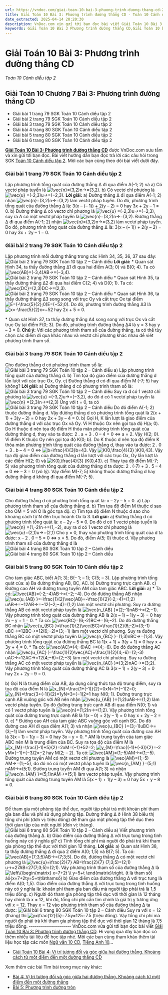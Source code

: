 ```yaml
---
url: https://vndoc.com/giai-toan-10-bai-3-phuong-trinh-duong-thang-cd-281931
title: Giải Toán 10 Bài 3: Phương trình đường thẳng CD - Toán 10 Cánh diều tập 2 - VnDoc.com
date_extracted: 2025-04-14 20:20:30
description: VnDoc.com xin gửi tới bạn đọc bài viết Giải Toán 10 Bài 3: Phương trình đường thẳng CD hướng dẫn chi tiết giải bài tập Toán 10 tập 2 sách Cánh Diều. Mời các bạn cùng tham khảo.
keywords: Giải Toán 10 Bài 3 Phương trình đường thẳng CD,Giải Toán 10 bài 3 chương 7 tập 2,Bài tập phương trình đường thẳng lớp 10,giải toán 10,toán 10 bài 3 phương trình đường thẳng,toán 10,toán lớp 10,toán 10 Cd,giải sgk toán 10,giải toán 10 học kì 2 sách cánh diều,toán 10 cánh diều,giải toán 10 cánh diều,toán 10 cánh diều tập 2,giải toán 10 cánh diều tập 2,giải bài 3 toán 10 cánh diều
---
```


# Giải Toán 10 Bài 3: Phương trình đường thẳng CD
 _Toán 10 Cánh diều tập 2_
## Giải Toán 10 Chương 7 Bài 3: Phương trình đường thẳng CD
  * Giải bài 1 trang 79 SGK Toán 10 Cánh diều tập 2
  * Giải bài 2 trang 79 SGK Toán 10 Cánh diều tập 2
  * Giải bài 3 trang 79 SGK Toán 10 Cánh diều tập 2
  * Giải bài 4 trang 80 SGK Toán 10 Cánh diều tập 2
  * Giải bài 5 trang 80 SGK Toán 10 Cánh diều tập 2
  * Giải bài 6 trang 80 SGK Toán 10 Cánh diều tập 2

**[Giải Toán 10 Bài 3: Phương trình đường thẳng CD](<https://vndoc.com/giai-toan-10-bai-3-phuong-trinh-duong-thang-cd-281931>)** được VnDoc.com sưu tầm và xin gửi tới bạn đọc. Bài viết hướng dẫn bạn đọc trả lời các câu hỏi trong SGK [Toán 10 Cánh diều tập 2](<https://vndoc.com/toan-10-canh-dieu-tap1>). Mời các bạn cùng theo dõi bài viết dưới đây.
### Giải bài 1 trang 79 SGK Toán 10 Cánh diều tập 2
Lập phương trình tổng quát của đường thẳng Δ đi qua điểm A\(-1; 2\) và
a\) Có vectơ pháp tuyến là ![\\vec{n}=\(3,2\)](https://i.vdoc.vn/data/image/blank.png)n→=\(3,2\).
b\) Có vectơ chỉ phương là ![\\vec{u} =\(-2,3\)](https://i.vdoc.vn/data/image/blank.png)u→=\(−2,3\).
**Lời giải:**
a\) Đường thẳng ∆ đi qua điểm A\(-1; 2\) nhận ![\\vec{n}=\(3,2\)](https://i.vdoc.vn/data/image/blank.png)n→=\(3,2\) làm vectơ pháp tuyến.
Do đó, phương trình tổng quát của đường thẳng ∆ là: 3\(x – \(– 1\)\) + 2\(y – 2\) = 0 hay 3x + 2y – 1 = 0.
b\) Đường thẳng ∆ có vectơ chỉ phương là ![\\vec{u} =\(-2,3\)](https://i.vdoc.vn/data/image/blank.png)u→=\(−2,3\), suy ra ∆ có một vectơ pháp tuyến là ![\\vec{n}=\(3,2\)](https://i.vdoc.vn/data/image/blank.png)n→=\(3,2\).
Đường thẳng ∆ đi qua điểm A\(-1; 2\) nhận ![\\vec{n}=\(3,2\)](https://i.vdoc.vn/data/image/blank.png)n→=\(3,2\) làm vectơ pháp tuyến.
Do đó, phương trình tổng quát của đường thẳng ∆ là: 3\(x – \(– 1\)\) + 2\(y – 2\) = 0 hay 3x + 2y – 1 = 0.
### Giải bài 2 trang 79 SGK Toán 10 Cánh diều tập 2
Lập phương trình mỗi đường thẳng trong các Hình 34, 35, 36, 37 sau đây:
![Giải bài 2 trang 79 SGK Toán 10 tập 2 – Cánh diều](https://i.vdoc.vn/data/image/2022/11/26/giai-toan-10-bai-3-chuong-7-cd-1.jpg)
**Lời giải:**
\* Quan sát Hình 34, ta thấy đường thẳng ∆1 đi qua hai điểm A\(3; 0\) và B\(0; 4\).
Ta có ![\\vec{AB}=\(-3,4\)](https://i.vdoc.vn/data/image/blank.png)AB→=\(−3,4\).
![Giải bài 2 trang 79 SGK Toán 10 tập 2 – Cánh diều](https://i.vdoc.vn/data/image/2022/11/26/giai-toan-10-bai-3-chuong-7-cd-2.jpg)
\* Quan sát Hình 35, ta thấy đường thẳng ∆2 đi qua hai điểm C\(2; 4\) và D\(0; 1\).
Ta có: ![\\vec{DC}=\(2,3\)](https://i.vdoc.vn/data/image/blank.png)DC→=\(2,3\).
![Giải bài 2 trang 79 SGK Toán 10 tập 2 – Cánh diều](https://i.vdoc.vn/data/image/2022/11/26/giai-toan-10-bai-3-chuong-7-cd-3.jpg)
\* Quan sát Hình 36, ta thấy đường thẳng ∆3 song song với trục Oy và cắt trục Ox tại điểm ![E=\(-\\frac{5}{2};0\)](https://i.vdoc.vn/data/image/blank.png)E=\(−52;0\).
Do đó, phương trình đường thẳng ∆3 là ![x=-\\frac{5}{2}](https://i.vdoc.vn/data/image/blank.png)x=−52 hay 2x + 5 = 0.
  
\* Quan sát Hình 37, ta thấy đường thẳng ∆4 song song với trục Ox và cắt trục Oy tại điểm F\(0; 3\).
Do đó, phương trình đường thẳng ∆4 là y = 3 hay y – 3 = 0.
**Chú ý:** Với các phương trình tham số của đường thẳng, ta có thể tùy chọn các điểm đi qua khác nhau và vectơ chỉ phương khác nhau để viết phương trình tham số.
### Giải bài 3 trang 79 SGK Toán 10 Cánh diều tập 2
Cho đường thẳng d có phương trình tham số là:
![Giải bài 3 trang 79 SGK Toán 10 tập 2 – Cánh diều](https://i.vdoc.vn/data/image/2022/11/26/giai-toan-10-bai-3-chuong-7-cd-4.jpg)
a\) Lập phương trình tổng quát của đường thẳng d.
b\) Tìm tọa độ giao điểm của đường thẳng d lần lượt với các trục Ox, Oy.
c\) Đường thẳng d có đi qua điểm M \(-7; 5\) hay không?
**Lời giải:**
a\) Đường thẳng d có phương trình tham số là:
![Giải bài 3 trang 79 SGK Toán 10 tập 2 – Cánh diều](https://i.vdoc.vn/data/image/2022/11/26/giai-toan-10-bai-3-chuong-7-cd-4.jpg)
Suy ra d có 1 vectơ chỉ phương là ![\\vec{u} =\(-3,2\)](https://i.vdoc.vn/data/image/blank.png)u→=\(−3,2\), do đó d có 1 vectơ pháp tuyến là ![\\vec{n} =\(2,3\)](https://i.vdoc.vn/data/image/blank.png)n→=\(2,3\)
Ứng với t = 0, ta có
![Giải bài 3 trang 79 SGK Toán 10 tập 2 – Cánh diều](https://i.vdoc.vn/data/image/2022/11/26/giai-toan-10-bai-3-chuong-7-cd-5.jpg)
Do đó điểm A\(-1; 2\) thuộc đường thẳng d.
Vậy đường thẳng d có phương trình tổng quát là 2\(x + 1\) + 3\(y – 2\) = 0 hay 2x + 3y – 4 = 0.
b\) Gọi H, K lần lượt là giao điểm của đường thẳng d với các trục Ox và Oy.
Vì H thuộc Ox nên gọi tọa độ H\(a; 0\).
Do H thuộc d nên tọa độ điểm H thỏa mãn phương trình tổng quát của đường thẳng d, thay vào ta được: 2 . a + 3 . 0 – 4 = 0 ⇔ a = 2.
Vậy H\(2; 0\).
Vì điểm K thuộc Oy nên gọi tọa độ K\(0; b\).
Do K thuộc d nên tọa độ điểm K thỏa mãn phương trình tổng quát của đường thẳng d, thay vào ta được:
2 . 0 + 3 . b – 4 = 0 ⇔ ![b=\\frac{4}{3}](https://i.vdoc.vn/data/image/blank.png)b=43.
Vậy ![K\(0,\\frac{4}{3} \)](https://i.vdoc.vn/data/image/blank.png)K\(0,43\).
Vậy tọa độ giao điểm của đường thẳng d lần lượt với các trục Ox, Oy lần lượt là các điểm H\(2; 0\) và ![K\(0,\\frac{4}{3} \)](https://i.vdoc.vn/data/image/blank.png)K\(0,43\).
c\) Thay tọa độ điểm M\(-7; 5\) vào phương trình tổng quát của đường thẳng d ta được:
2 . \(-7\) + 3 . 5 – 4 = 0 ⇔ – 3 = 0 \(vô lý\).
Vậy điểm M\(-7; 5\) không thuộc đường thẳng d hay đường thẳng d không đi qua điểm M\(-7; 5\).
### Giải bài 4 trang 80 SGK Toán 10 Cánh diều tập 2
Cho đường thẳng d có phương trình tổng quát là: x – 2y – 5 = 0.
a\) Lập phương trình tham số của đường thẳng d.
b\) Tìm tọa độ điểm M thuộc d sao cho OM = 5 với O là gốc tọa độ.
c\) Tìm tọa độ điểm N thuộc d sao cho khoảng cách từ N đến trục hoành Ox là 3.
**Lời giải:**
a\) Đường thẳng d có phương trình tổng quát là: x – 2y – 5 = 0.
Do đó d có 1 vectơ pháp tuyến là ![\\vec{n} =\(1,-2\)](https://i.vdoc.vn/data/image/blank.png)n→=\(1,−2\), suy ra d có 1 vectơ chỉ phương là ![\\vec{u}=\(2,1\)](https://i.vdoc.vn/data/image/blank.png)u→=\(2,1\)
Cho y = 0, thay vào phương trình tổng quát của d ta được: x – 2 . 0 – 5 = 0 ⇔ x = 5.
Do đó, điểm A\(5; 0\) thuộc d.
Vậy phương trình tham số của đường thẳng d là
![Giải bài 4 trang 80 SGK Toán 10 tập 2 – Cánh diều](https://i.vdoc.vn/data/image/2022/12/13/giai-toan-10-bai-3-chuong-7-cd-6.jpg)
![Giải bài 4 trang 80 SGK Toán 10 tập 2 – Cánh diều](https://i.vdoc.vn/data/image/2022/12/13/giai-toan-10-bai-3-chuong-7-cd-7.jpg)
### Giải bài 5 trang 80 SGK Toán 10 Cánh diều tập 2
Cho tam giác ABC, biết A\(1; 3\); B\(– 1; – 1\); C\(5; – 3\). Lập phương trình tổng quát của:
a\) Ba đường thẳng AB, BC, AC.
b\) Đường trung trực cạnh AB.
c\) Đường cao AH và đường trung tuyến AM của tam giác ABC.
**Lời giải:**
a\) \* Ta có: ![\\vec{AB}=\(-2;-4\)](https://i.vdoc.vn/data/image/blank.png)AB→=\(−2;−4\).
Do đó đường thẳng AB nhận ![\\vec{u_{AB} }=-\\frac{1}{2}\\vec{AB}=-\\frac{1}{2}\(-2;-4\)=\(1;2\)](https://i.vdoc.vn/data/image/blank.png)uAB→=−12AB→=−12\(−2;−4\)=\(1;2\) làm một vectơ chỉ phương.
Suy ra đường thẳng AB có một vectơ pháp tuyến là ![\\vec{n_{AB} }=\(2;-1\)](https://i.vdoc.vn/data/image/blank.png)nAB→=\(2;−1\).
Vậy phương trình tổng quát của đường thẳng AB là 2\(x – 1\) – 1\(y – 3\) = 0 hay 2x – y + 1 = 0.
\* Ta có: ![\\vec{BC}=\(6;-2\)](https://i.vdoc.vn/data/image/blank.png)BC→=\(6;−2\).
Do đó đường thẳng BC nhận ![\\vec{u_{BC} }=\\frac{1}{2}\\vec{BC}=\\frac{1}{2}\(6;-2\)=\(3;-1\)](https://i.vdoc.vn/data/image/blank.png)uBC→=12BC→=12\(6;−2\)=\(3;−1\) làm một vectơ chỉ phương.
Suy ra đường thẳng BC có một vectơ pháp tuyến là ![\\vec{n_{BC} }=\(1;3\)](https://i.vdoc.vn/data/image/blank.png)nBC→=\(1;3\).
Vậy phương trình tổng quát của đường thẳng BC là 1\(x + 1\) + 3\(y + 1\) = 0 hay x + 3y + 4 = 0.
\* Ta có: ![\\vec{AC}=\(4;-6\)](https://i.vdoc.vn/data/image/blank.png)AC→=\(4;−6\).
Do đó đường thẳng AC nhận ![\\vec{u_{AC} }=\\frac{1}{2}\\vec{AC}=\\frac{1}{2}\(4;-6\)=\(2;-3\)](https://i.vdoc.vn/data/image/blank.png)uAC→=12AC→=12\(4;−6\)=\(2;−3\) làm một vectơ chỉ phương.
Suy ra đường thẳng AC có một vectơ pháp tuyến là ![\\vec{n_{AC} }=\(3;2\)](https://i.vdoc.vn/data/image/blank.png)nAC→=\(3;2\).
Vậy phương trình tổng quát của đường thẳng AC là 3\(x – 1\) + 2\(y – 3\) = 0 hay 2x + 2y – 9 = 0.
  
b\) Gọi N là trung điểm của AB, áp dụng công thức tọa độ trung điểm, suy ra tọa độ của điểm N là ![x_{N}=\\frac{1+\(-1\)}{2}=0](https://i.vdoc.vn/data/image/blank.png)xN=1+\(−1\)2=0; ![y_{N}=\\frac{3+\(-1\)}{2}=1](https://i.vdoc.vn/data/image/blank.png)yN=3+\(−1\)2=1 hay N\(0; 1\).
Đường trung trực cạnh AB vuông góc với AB nên nhận ![\\vec{u_{AB} }=\(1;2\)](https://i.vdoc.vn/data/image/blank.png)uAB→=\(1;2\) làm vectơ pháp tuyến.
Do đó đường trung trực cạnh AB đi qua điểm N\(0; 1\) và có 1 vectơ pháp tuyến là ![\\vec{n}=\(1;2\)](https://i.vdoc.vn/data/image/blank.png)n→=\(1;2\).
Vậy phương trình tổng quát của đường trung trực cạnh AB là 1\(x – 0\) + 2\(y – 1\) = 0 hay x + 2y – 2 = 0.
c\) \* Đường cao AH của tam giác ABC vuông góc với cạnh BC.
Do đó đường cao AH đi qua điểm A\(1; 3\) và nhận ![\\vec{u_{BC} }=\(3;-1\)](https://i.vdoc.vn/data/image/blank.png)uBC→=\(3;−1\) làm vectơ pháp tuyến.
Vậy phương trình tổng quát của đường cao AH là 3\(x – 1\) – 1\(y – 3\) = 0 hay 3x – y = 0.
\* AM là trung tuyến của tam giác ABC nên M là trung điểm của BC.
Suy ra tọa độ của điểm M là ![x_{M}=\\frac{\(-1\)+5}{2}=2](https://i.vdoc.vn/data/image/blank.png)xM=\(−1\)+52=2; ![y_{M}=\\frac{\(-1\)+\(-3\)}{2}=-2](https://i.vdoc.vn/data/image/blank.png)yM=\(−1\)+\(−3\)2=−2 hay M\(2; – 2\).
Ta có: ![\\vec{AM}=\(1;-5\)](https://i.vdoc.vn/data/image/blank.png)AM→=\(1;−5\).
Đường trung tuyến AM có một vectơ chỉ phương là ![\\vec{AM}=\(1;-5\)](https://i.vdoc.vn/data/image/blank.png)AM→=\(1;−5\), do đó nó có một vectơ pháp tuyến là ![\\vec{n_{AM} }=\(5;1\)](https://i.vdoc.vn/data/image/blank.png)nAM→=\(5;1\).
Đường trung tuyến AM đi qua A\(1; 3\) và nhận ![\\vec{n_{AM} }=\(5;1\)](https://i.vdoc.vn/data/image/blank.png)nAM→=\(5;1\) làm vectơ pháp tuyến.
Vậy phương trình tổng quát của đường trung tuyến AM là 5\(x – 1\) + 1\(y – 3\) = 0 hay 5x + y – 8 = 0.
### Giải bài 6 trang 80 SGK Toán 10 Cánh diều tập 2
Để tham gia một phòng tập thể dục, người tập phải trả một khoản phí tham gia ban đầu và phí sử dụng phòng tập. Đường thẳng Δ ở Hình 38 biểu thị tổng chi phí \(đơn vị: triệu đồng\) để tham gia một phòng tập thể dục theo thời gian tập của một người \(đơn vị: tháng\).
![Giải bài 6 trang 80 SGK Toán 10 tập 2 – Cánh diều](https://i.vdoc.vn/data/image/2022/12/13/giai-toan-10-bai-3-chuong-7-cd-8.jpg)
a\) Viết phương trình của đường thẳng Δ.
b\) Giao điểm của đường thẳng Δ với trục tung trong tình huống này có ý nghĩa gì?
c\) Tính tổng chi phí mà người đó phải trả khi tham gia phòng tập thể dục với thời gian 12 tháng.
**Lời giải:**
a\) Quan sát Hình 38, ta thấy đường thẳng ∆ đi qua 2 điểm A\(0; 1,5\) và B\(7; 5\).
Ta có: ![\\vec{AB}=\(7;3;5\)](https://i.vdoc.vn/data/image/blank.png)AB→=\(7;3;5\).
Do đó, đường thẳng ∆ có một vectơ chỉ phương là ![\\vec{u}=\\frac{2}{7} AB=\\frac{2}{7} \(7;3;5\)=\(2;1\)](https://i.vdoc.vn/data/image/blank.png)u→=27AB=27\(7;3;5\)=\(2;1\).
Vậy phương trình tham số của đường thẳng ∆ là
![\\left\\{\\begin{matrix} x=7+2t \\\\ y=5+t \\end{matrix}\\right. \(t là tham số\)](https://i.vdoc.vn/data/image/blank.png)àố\{x=7+2ty=5+t\(tlàthamsố\)
b\) Giao điểm của đường thẳng ∆ với trục tung là điểm A\(0; 1,5\).
Giao điểm của đường thẳng Δ với trục tung trong tình huống này có ý nghĩa là: khoản phí tham gia ban đầu mà người tập phải trả là 1,5 triệu đồng.
c\) Người đó tham gia phòng tập thể dục với thời gian là 12 tháng hay chính là x = 12, khi đó, tổng chi phí cần tìm chính là giá trị y tương ứng với x = 12.
Thay x = 12 vào phương trình tham số của đường thẳng ∆ ta được:
![Giải bài 6 trang 80 SGK Toán 10 tập 2 – Cánh diều](https://i.vdoc.vn/data/image/2022/12/13/giai-toan-10-bai-3-chuong-7-cd-9.jpg)
Suy ra với x = 12 \(tháng\) thì ![y=\\frac{12}{5}=7.5](https://i.vdoc.vn/data/image/blank.png)y=125=7.5 \(triệu đồng\).
Vậy tổng chi phí mà người đo phải trả khi tham gia phòng tập thể dục với thời gian 12 tháng là 7,5 triệu đồng.
\---------------------
VnDoc.com vừa gửi tới bạn đọc bài viết [Giải Toán 10 Bài 3: Phương trình đường thẳng CD](<https://vndoc.com/giai-toan-10-bai-3-phuong-trinh-duong-thang-cd-281931>). Hi vọng qua đây bạn đọc có thêm nhiều tài liệu để học tập nhé. Mời các bạn cùng tham khảo thêm tài liệu học tập các môn [Ngữ văn 10 CD](<https://vndoc.com/ngu-van-10-canh-dieu-tap1>), [Tiếng Anh 10](<https://vndoc.com/tieng-anh-10-moi>)...
  * [Giải Toán 10 Bài 4: Vị trí tương đối và góc giữa hai đường thẳng. Khoảng cách từ một điểm đến một đường thẳng CD](<https://vndoc.com/giai-toan-10-bai-4-vi-tri-tuong-doi-va-goc-giua-hai-duong-thang-khoang-cach-tu-mot-diem-den-mot-duong-thang-cd-284677>)

Xem thêm các bài Tìm bài trong mục này khác:
  * [Bài 4: Vị trí tương đối và góc giữa hai đường thẳng. Khoảng cách từ một điểm đến một đường thẳng](</giai-toan-10-bai-4-vi-tri-tuong-doi-va-goc-giua-hai-duong-thang-khoang-cach-tu-mot-diem-den-mot-duong-thang-cd-284677>)
  * [Bài 5: Phương trình đường tròn](</giai-toan-10-bai-5-phuong-trinh-duong-tron-cd-284692>)


